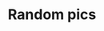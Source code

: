 ---
title: "Random pics"
draft: false
image : "images/gallery/group/group-4.JPG"
bg_image: "images/page-title.jpg"
category: "Random pics"
---